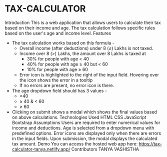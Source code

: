 # TAX-CALCULATOR
Introduction
This is a web application that allows users to calculate their tax based on their income and age. The tax calculation follows specific rules based on the user's age and income level.
Features
- The tax calculation works based on this formula -
    - Overall income (after deductions) under 8 (≤) Lakhs is not taxed.
    - Income over 8 (>) Lakhs, the amount over 8 Lakhs is taxed at
        - 30% for people with age < 40
        - 40% for people with age ≥ 40 but < 60
        - 10% for people with age ≥ 60
    - Error icon is highlighted to the right of the input field. Hovering over the icon shows the error in a tooltip
    - If no errors are present, no error icon is there.
- The age dropdown field should has 3 values -
    - <40
    - ≥ 40 & < 60
    - ≥ 60
- Clicking on submit shows a modal which shows the final values based on above calculations.
Technologies Used
HTML
CSS
JavaScript
Bootstrap
Assumptions
Users are required to enter numerical values for income and deductions.
Age is selected from a dropdown menu with predefined options.
Error icons are displayed only when there are errors in the input fields.
Upon submission, the modal displays the calculated tax amount.
Demo
You can access the hosted web app here: https://tax-calculator-tanya.netlify.app/
Contributors
  TANYA VASHISTHA
